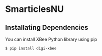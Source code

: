 # SmarticlesNU

Installating Dependencies
------------

You can install XBee Python library using pip

    $ pip install digi-xbee

